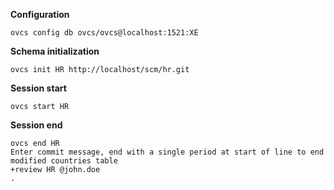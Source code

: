 __Configuration__

    ovcs config db ovcs/ovcs@localhost:1521:XE

__Schema initialization__
	
    ovcs init HR http://localhost/scm/hr.git
    
__Session start__

	ovcs start HR
	
__Session end__

	ovcs end HR
	Enter commit message, end with a single period at start of line to end
	modified countries table
	+review HR @john.doe
	.
